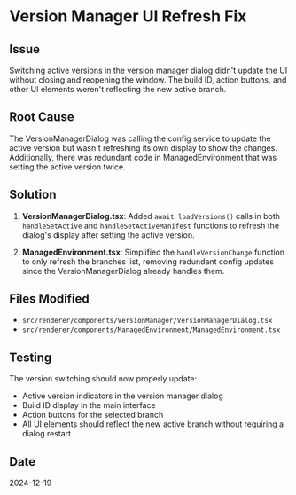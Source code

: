 # Version Manager UI Refresh Fix

## Issue
Switching active versions in the version manager dialog didn't update the UI without closing and reopening the window. The build ID, action buttons, and other UI elements weren't reflecting the new active branch.

## Root Cause
The VersionManagerDialog was calling the config service to update the active version but wasn't refreshing its own display to show the changes. Additionally, there was redundant code in ManagedEnvironment that was setting the active version twice.

## Solution
1. **VersionManagerDialog.tsx**: Added `await loadVersions()` calls in both `handleSetActive` and `handleSetActiveManifest` functions to refresh the dialog's display after setting the active version.

2. **ManagedEnvironment.tsx**: Simplified the `handleVersionChange` function to only refresh the branches list, removing redundant config updates since the VersionManagerDialog already handles them.

## Files Modified
- `src/renderer/components/VersionManager/VersionManagerDialog.tsx`
- `src/renderer/components/ManagedEnvironment/ManagedEnvironment.tsx`

## Testing
The version switching should now properly update:
- Active version indicators in the version manager dialog
- Build ID display in the main interface
- Action buttons for the selected branch
- All UI elements should reflect the new active branch without requiring a dialog restart

## Date
2024-12-19
